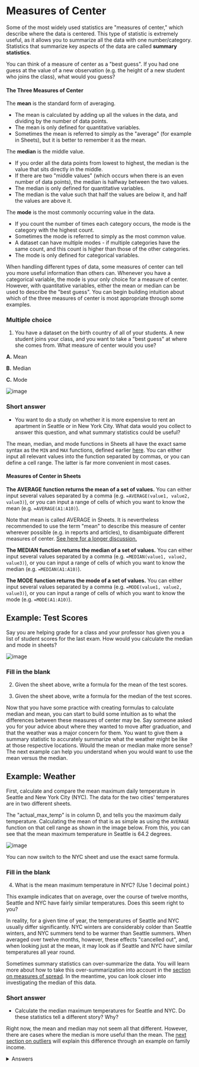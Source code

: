 <!-- Copyright (C)  Google, Runestone Interactive LLC
  This work is licensed under the Creative Commons Attribution-ShareAlike 4.0
  International License. To view a copy of this license, visit
  http://creativecommons.org/licenses/by-sa/4.0/. -->

Measures of Center
==================

Some of the most widely used statistics are "measures of center," which
describe where the data is centered. This type of statistic is extremely
useful, as it allows you to summarize all the data with one
number/category. Statistics that summarize key aspects of the data are
called **summary statistics**.

You can think of a measure of center as a "best guess". If you had one
guess at the value of a new observation (e.g. the height of a new
student who joins the class), what would you guess?

#### The Three Measures of Center

The **mean** is the standard form of averaging.

-   The mean is calculated by adding up all the values in the data, and
    dividing by the number of data points.
-   The mean is only defined for quantitative variables.
-   Sometimes the mean is referred to simply as the "average" (for
    example in Sheets), but it is better to remember it as the mean.

The **median** is the middle value.

-   If you order all the data points from lowest to highest, the median
    is the value that sits directly in the middle.
-   If there are two "middle values" (which occurs when there is an even
    number of data points), the median is halfway between the two
    values.
-   The median is only defined for quantitative variables.
-   The median is the value such that half the values are below it, and
    half the values are above it.

The **mode** is the most commonly occurring value in the data.

-   If you count the number of times each category occurs, the mode is
    the category with the highest count.
-   Sometimes the mode is referred to simply as the most common value.
-   A dataset can have multiple modes - if multiple categories have the
    same count, and this count is higher than those of the other
    categories.
-   The mode is only defined for categorical variables.

When handling different types of data, some measures of center can tell
you more useful information than others can. Whenever you have a
categorical variable, the mode is your only choice for a measure of
center. However, with quantitative variables, either the mean or median
can be used to describe the "best guess". You can begin building
intuition about which of the three measures of center is most
appropriate through some examples.

### Multiple choice

1. You have a dataset on the birth country of all of your students. A new
student joins your class, and you want to take a "best guess" at where
she comes from. What measure of center would you use?

**A.** Mean

**B.** Median 

**C.** Mode

![image](figures/seattle.png)

### Short answer

- You want to do a study on whether it is more expensive to rent an
apartment in Seattle or in New York City. What data would you collect to
answer this question, and what summary statistics could be useful?

The mean, median, and mode functions in Sheets all have the exact same
syntax as the `MIN` and `MAX` functions, defined earlier
[here](minimum_and_maximum.md). You can either input all relevant values into
the function separated by commas, or you can define a cell range. The latter is
far more convenient in most cases.

#### Measures of Center in Sheets

**The AVERAGE function returns the mean of a set of values.** You can
either input several values separated by a comma (e.g.
`=AVERAGE(value1, value2, value3)`), or you can input a range of cells
of which you want to know the mean (e.g. `=AVERAGE(A1:A10)`).

Note that mean is called AVERAGE in Sheets. It is nevertheless
recommended to use the term "mean" to describe this measure of center
wherever possible (e.g. in reports and articles), to disambiguate
different measures of center. [See here for a longer
discussion.](https://www.quora.com/What-is-difference-between-the-mean-and-the-average)

**The MEDIAN function returns the median of a set of values.** You can
either input several values separated by a comma (e.g.
`=MEDIAN(value1, value2, value3)`), or you can input a range of cells of
which you want to know the median (e.g. `=MEDIAN(A1:A10)`).

**The MODE function returns the mode of a set of values.** You can
either input several values separated by a comma (e.g.
`=MODE(value1, value2, value3)`), or you can input a range of cells of
which you want to know the mode (e.g. `=MODE(A1:A10)`).

Example: Test Scores
--------------------

Say you are helping grade for a class and your professor has given you a
list of student scores for the last exam. How would you calculate the
median and mode in sheets?

![image](figures/test_scores.png)

### Fill in the blank

2. Given the sheet above, write a formula for the mean of the test scores.

3. Given the sheet above, write a formula for the median of the test
scores.

Now that you have some practice with creating formulas to calculate
median and mean, you can start to build some intuition as to what the
differences between these measures of center may be. Say someone asked
you for your advice about where they wanted to move after graduation,
and that the weather was a major concern for them. You want to give them
a summary statistic to accurately summarize what the weather might be
like at those respective locations. Would the mean or median make more
sense? The next example can help you understand when you would want to
use the mean versus the median.

Example: Weather
----------------

First, calculate and compare the mean maximum daily temperature in
Seattle and New York City (NYC). The data for the two cities'
temperatures are in two different sheets.

The "actual\_max\_temp" is in column D, and tells you the maximum daily
temperature. Calculating the mean of that is as simple as using the
`AVERAGE` function on that cell range as shown in the image below. From
this, you can see that the mean maximum temperature in Seattle is 64.2
degrees.

![image](figures/sea_max_average.png)

You can now switch to the NYC sheet and use the exact same formula.

### Fill in the blank

4. What is the mean maximum temperature in NYC? (Use 1 decimal point.)

This example indicates that on average, over the course of twelve
months, Seattle and NYC have fairly similar temperatures. Does this seem
right to you?

In reality, for a given time of year, the temperatures of Seattle and
NYC usually differ significantly. NYC winters are considerably colder
than Seattle winters, and NYC summers tend to be warmer than Seattle
summers. When averaged over twelve months, however, these effects
"cancelled out", and, when looking just at the mean, it may look as if
Seattle and NYC have similar temperatures all year round.

Sometimes summary statistics can over-summarize the data. You will learn
more about how to take this over-summarization into account in the
[section on measures of spread](measures_of_spread.md). In the meantime, you can look closer into investigating the
median of this data.

### Short answer

- Calculate the median maximum temperatures for Seattle and NYC. Do these
statistics tell a different story? Why?

Right now, the mean and median may not seem all that different. However,
there are cases where the median is more useful than the mean. The
[next section on outliers](outliers_and_skew.md) will explain this difference through an example on family
income.

<details>
<summary>Answers</summary>
<br>
 
1. Mode
 
2. =MEAN(A1:A6)
 
3. =MEDIAN(A1:A6)

4. 61.7

</details>